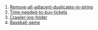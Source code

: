 1. [Remove-all-adjacent-duplicates-in-string](https://leetcode.com/problems/remove-all-adjacent-duplicates-in-string/description/)
2. [Time-needed-to-buy-tickets](https://leetcode.com/problems/time-needed-to-buy-tickets/description/)
3. [Crawler-log-folder](https://leetcode.com/problems/crawler-log-folder/description/)
4. [Baseball-game](https://leetcode.com/problems/baseball-game/description/)